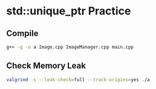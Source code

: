 # std::unique_ptr Practice

## Compile

```bash
g++ -g -o a Image.cpp ImageManager.cpp main.cpp
```

## Check Memory Leak

```bash
valgrind -s --leak-check=full --track-origins=yes ./a
```
